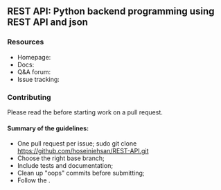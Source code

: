 ## REST API: Python backend programming using REST API and json

### Resources

* Homepage: <!-- <http://opencv.org> -->
* Docs: <!-- <http://docs.opencv.org/master/> -->
* Q&A forum: <!-- <http://answers.opencv.org> -->
* Issue tracking: <!-- <https://github.com/opencv/opencv/issues> -->

### Contributing

Please read the <!-- [contribution guidelines](https://github.com/opencv/opencv/wiki/How_to_contribute) --> before starting work on a pull request.

#### Summary of the guidelines:

* One pull request per issue;
        sudo git clone https://github.com/hoseiniehsan/REST-API.git
* Choose the right base branch;
* Include tests and documentation;
* Clean up "oops" commits before submitting;
* Follow the <!-- [coding style guide](https://github.com/opencv/opencv/wiki/Coding_Style_Guide) --> . 

